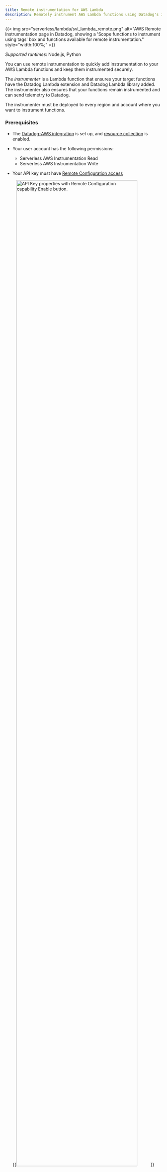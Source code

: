 ```yaml
---
title: Remote instrumentation for AWS Lambda
description: Remotely instrument AWS Lambda functions using Datadog's instrumenter to add monitoring without manual code changes.
---
```


{{< img src="serverless/lambda/svl_lambda_remote.png" alt="AWS Remote Instrumentation page in Datadog, showing a 'Scope functions to instrument using tags' box and functions available for remote instrumentation." style="width:100%;" >}}

_Supported runtimes_: Node.js, Python

You can use remote instrumentation to quickly add instrumentation to your AWS Lambda functions and keep them instrumented securely.

The _instrumenter_ is a Lambda function that ensures your target functions have the Datadog Lambda extension and Datadog Lambda library added. The instrumenter also ensures that your functions remain instrumented and can send telemetry to Datadog.

The instrumenter must be deployed to every region and account where you want to instrument functions.

### Prerequisites

- The [Datadog-AWS integration][1] is set up, and [resource collection][2] is enabled.
- Your user account has the following permissions:
   - Serverless AWS Instrumentation Read
   - Serverless AWS Instrumentation Write
- Your API key must have [Remote Configuration access][4]

  {{<img src="agent/remote_config/RC_Key_updated.png" alt="API Key properties with Remote Configuration capability Enable button." width="90%" style="center">}}



## Setup

1. On the [Serverless > AWS Lambda][3] page, select **Instrument Functions**.

1. On the **Select AWS Region and Launch CloudFormation** modal:
   - Click **Select API Key** to select the Datadog API key to use to send data to your AWS account.
   - Use the **Select a region** drop-down to choose the region where you want to enable instrumentation.

1. Click **Launch CloudFormation Template**. You are prompted to deploy the template into your environment. Launching the template can take a few minutes.

   <div class="alert alert-info">Datadog recommends that you always test remote instrumentation on development functions before moving to staging and production.</div>

   The CloudFormation stack deploys the instrumenter function, **datadog-remote-instrumenter**, into your account and region. The stack also creates a CloudTrail and some adjacent resources.

1. After the instrumenter function is deployed, select functions to instrument. 
   You can select functions by tag or by function name. To enable instrumentation for multiple functions at once, you could apply a custom tag (for example, `dd_serverless_instrument:true`) to all the functions you want to instrument, and use this tag to select all of your desired functions. Tag matching is case-insensitive.
   
   After you finish your selections, click **Enable Remote Instrumentation**.

1. Confirm your function selections. You can also set layer versions and toggle logging and tracing. These settings are used for all future instrumentation and remain fixed until you manually update them. Updates can take a few minutes to be applied.

## Skipped functions
Functions that have pre-existing Datadog layers or environment variables are considered manually instrumented. Manually instrumented functions are marked `manual` and skipped by the remote instrumenter to ensure there are no layer conflicts.

Datadog recommends that you only instrument Lambda functions with a memory size greater than 256 MB. To skip instrumenting smaller Lambdas, make sure they are not selected.

## Verification

To confirm that your functions are instrumented with Datadog, open your AWS Console and ensure that two layers (Datadog Lambda extension and `datadog-lambda-python` or `datadog-lambda-js`) have been added to each selected function.

## Removing instrumentation

Deleting the CloudFormation stack in a region automatically removes instrumentation from all functions in that region.

## Troubleshooting

If you see issues related to IAM roles, ensure that you have permission to create resources for the following services:

- EventBridge
- S3
- CloudTrail
- Lambda

[1]: /integrations/amazon_web_services
[2]: https://app.datadoghq.com/integrations/amazon-web-services?panel=resource-collection
[3]: https://app.datadoghq.com/functions?cloud=aws
[4]: /agent/remote_config/?tab=configurationyamlfile#setup
